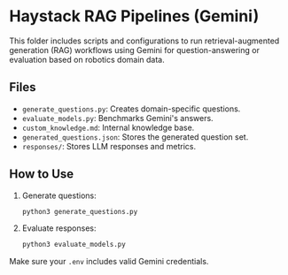 # Haystack RAG Pipelines (Gemini)

This folder includes scripts and configurations to run retrieval-augmented generation (RAG) workflows using Gemini for question-answering or evaluation based on robotics domain data.

## Files

- `generate_questions.py`: Creates domain-specific questions.
- `evaluate_models.py`: Benchmarks Gemini's answers.
- `custom_knowledge.md`: Internal knowledge base.
- `generated_questions.json`: Stores the generated question set.
- `responses/`: Stores LLM responses and metrics.

## How to Use

1. Generate questions:
   ```bash
   python3 generate_questions.py
   ```

2. Evaluate responses:
   ```bash
   python3 evaluate_models.py
   ```

Make sure your `.env` includes valid Gemini credentials.
